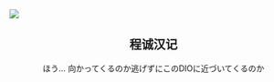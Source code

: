 <html>
<head>
<title>
01010111 01100001 01101011 01100101 00100000 01110101 01110000 00100000 01110011 01100001 01101101 01110101 01110010 01100001 01101001 00100000 01110111 01100101 00100000 01100111 01101111 01110100 00100000 01100001 00100000 01100011 01101001 01110100 01111001 00100000 01110100 01101111 00100000 01100010 01110101 01110010 01101110 
</title>
</head>
<body background=>
<img src="![maxresdefault](https://user-images.githubusercontent.com/97576793/149061285-77d423aa-5fc4-4ad7-ab70-a81e90f1a254.jpg)
"></img>  
<H2 align="center">
程诚汉记
</H2>
<p align="center">ほう… 向かってくるのか逃げずにこのDIOに近づいてくるのか
</body>
</html>
